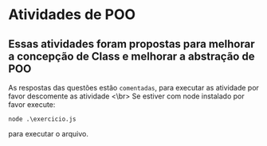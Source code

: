 # Atividades de POO
## Essas atividades foram propostas para melhorar a concepção de Class e melhorar a abstração de POO
As respostas das questões estão `comentadas`, para executar as atividade por favor descomente as atividade <\br>
Se estiver com node instalado por favor execute:
````
node .\exercicio.js
````
para executar o arquivo.